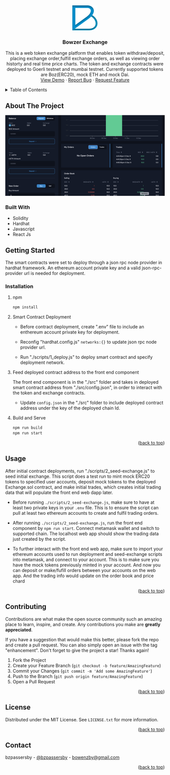 <!-- Improved compatibility of back to top link: See: https://github.com/othneildrew/Best-README-Template/pull/73 -->

<a name="readme-top"></a>

<!--
*** Thanks for checking out the Best-README-Template. If you have a suggestion
*** that would make this better, please fork the repo and create a pull request
*** or simply open an issue with the tag "enhancement".
*** Don't forget to give the project a star!
*** Thanks again! Now go create something AMAZING! :D
-->

<!-- PROJECT SHIELDS -->
<!--
*** I'm using markdown "reference style" links for readability.
*** Reference links are enclosed in brackets [ ] instead of parentheses ( ).
*** See the bottom of this document for the declaration of the reference variables
*** for contributors-url, forks-url, etc. This is an optional, concise syntax you may use.
*** https://www.markdownguide.org/basic-syntax/#reference-style-links
-->

<!-- PROJECT LOGO -->
<br />
<div align="center">
  <a href="https://github.com/bzpassersby/bowzer-exchange">
    <img src="images/logo.png" alt="Logo" width="80" height="80">
  </a>

<h3 align="center">Bowzer Exchange</h3>

  <p align="center">
    This is a web token exchange platform that enables token withdraw/deposit, placing exchange order,fulfill exchange orders,
    as well as viewing order historty and real time price charts. The token and exchange contracts were deployed to Goerli testnet
    and mumbai testnet. Currently supported tokens are Boz(ERC20), mock ETH and mock Dai. 
    <br />
    <a href="https://calm-pond-2622.on.fleek.co/" target="_blank">View Demo</a>
    ·
    <a href="https://github.com/bzpassersby/bowzer-exchange/issues">Report Bug</a>
    ·
    <a href="https://github.com/bzpassersby/bowzer-exchange/issues">Request Feature</a>
  </p>
</div>

<!-- TABLE OF CONTENTS -->
<details>
  <summary>Table of Contents</summary>
  <ol>
    <li>
      <a href="#about-the-project">About The Project</a>
      <ul>
        <li><a href="#built-with">Built With</a></li>
      </ul>
    </li>
    <li>
      <a href="#getting-started">Getting Started</a>
      <ul>
        <li><a href="#prerequisites">Prerequisites</a></li>
        <li><a href="#installation">Installation</a></li>
      </ul>
    </li>
    <li><a href="#usage">Usage</a></li>
    <li><a href="#contributing">Contributing</a></li>
    <li><a href="#license">License</a></li>
    <li><a href="#contact">Contact</a></li>

  </ol>
</details>

<!-- ABOUT THE PROJECT -->

## About The Project

[![Product Name Screen Shot][product-screenshot]](https://calm-pond-2622.on.fleek.co/)

### Built With

- Solidity
- Hardhat
- Javascript
- React Js

<!-- GETTING STARTED -->

## Getting Started

The smart contracts were set to deploy through a json rpc node provider in hardhat framework. An ethereum account private key and a valid json-rpc-provider url is needed for deployment.

### Installation

1. npm

   ```sh
   npm install
   ```

2. Smart Contract Deployment

   - Before contract deployment, create ".env" file to include an enthereum account private key for deployment.

   - Reconfig "hardhat.config.js" `networks:{}` to update json rpc node
     provider url.

   - Run "./scripts/1_deploy.js" to deploy smart contract and specify deployment network.

3. Feed deployed contract address to the front end component

   The front end component is in the "./src" folder and takes in deployed smart contract address from "./src/config.json",
   in order to interact with the token and exchange contracts.

   - Update `config.json` in the "./src" folder to include deployed contract address under the key of the deployed chain Id.

4. Build and Serve

   ```sh
   npm run build
   npm run start
   ```

<p align="right">(<a href="#readme-top">back to top</a>)</p>

<!-- USAGE EXAMPLES -->

## Usage

After initial contract deployments, run "./scripts/2_seed-exchange.js" to seed
initial exchange. This script does a test run to mint mock ERC20 tokens to specified user accounts, deposit mock tokens to the deployed Exchange.sol contract, and make initial trades, which creates initial trading data that will populate the front end web dapp later.

- Before running `./scripts/2_seed-exchange.js`, make sure to have at least two private keys in your `.env` file. This is to ensure the script can pull at least two ethereum accounts to create and fulfil trading orders.

- After running `./scripts/2_seed-exchange.js`, run the front end component by `npm run start`. Connect metamask wallet and switch to supported chain. The localhost web app should show the trading data just created by the script.

- To further interact with the front end web app, make sure to import your ethereum accounts used to run deployment and seed-exchange scripts
  into metamask, and connect to your account. This is to make sure you have the mock tokens previously minted in your account. And now you can deposit or make/fufill orders between your accounts on the web app. And the trading info would update on the order book and price chard

<p align="right">(<a href="#readme-top">back to top</a>)</p>

<!-- CONTRIBUTING -->

## Contributing

Contributions are what make the open source community such an amazing place to learn, inspire, and create. Any contributions you make are **greatly appreciated**.

If you have a suggestion that would make this better, please fork the repo and create a pull request. You can also simply open an issue with the tag "enhancement".
Don't forget to give the project a star! Thanks again!

1. Fork the Project
2. Create your Feature Branch (`git checkout -b feature/AmazingFeature`)
3. Commit your Changes (`git commit -m 'Add some AmazingFeature'`)
4. Push to the Branch (`git push origin feature/AmazingFeature`)
5. Open a Pull Request

<p align="right">(<a href="#readme-top">back to top</a>)</p>

<!-- LICENSE -->

## License

Distributed under the MIT License. See `LICENSE.txt` for more information.

<p align="right">(<a href="#readme-top">back to top</a>)</p>

<!-- CONTACT -->

## Contact

bzpassersby - [@bzpassersby](https://twitter.com/bzpassersby) - bowenzby@gmail.com

<p align="right">(<a href="#readme-top">back to top</a>)</p>

<!-- MARKDOWN LINKS & IMAGES -->
<!-- https://www.markdownguide.org/basic-syntax/#reference-style-links -->

[contributors-shield]: https://img.shields.io/github/contributors/github_username/repo_name.svg?style=for-the-badge
[contributors-url]: https://github.com/github_username/repo_name/graphs/contributors
[forks-shield]: https://img.shields.io/github/forks/github_username/repo_name.svg?style=for-the-badge
[forks-url]: https://github.com/github_username/repo_name/network/members
[stars-shield]: https://img.shields.io/github/stars/github_username/repo_name.svg?style=for-the-badge
[stars-url]: https://github.com/github_username/repo_name/stargazers
[issues-shield]: https://img.shields.io/github/issues/github_username/repo_name.svg?style=for-the-badge
[issues-url]: https://github.com/github_username/repo_name/issues
[license-shield]: https://img.shields.io/github/license/github_username/repo_name.svg?style=for-the-badge
[license-url]: https://github.com/github_username/repo_name/blob/master/LICENSE.txt
[linkedin-shield]: https://img.shields.io/badge/-LinkedIn-black.svg?style=for-the-badge&logo=linkedin&colorB=555
[linkedin-url]: https://linkedin.com/in/linkedin_username
[product-screenshot]: images/screenshot.png
[next.js]: https://img.shields.io/badge/next.js-000000?style=for-the-badge&logo=nextdotjs&logoColor=white
[next-url]: https://nextjs.org/
[react.js]: https://img.shields.io/badge/React-20232A?style=for-the-badge&logo=react&logoColor=61DAFB
[react-url]: https://reactjs.org/
[vue.js]: https://img.shields.io/badge/Vue.js-35495E?style=for-the-badge&logo=vuedotjs&logoColor=4FC08D
[vue-url]: https://vuejs.org/
[angular.io]: https://img.shields.io/badge/Angular-DD0031?style=for-the-badge&logo=angular&logoColor=white
[angular-url]: https://angular.io/
[svelte.dev]: https://img.shields.io/badge/Svelte-4A4A55?style=for-the-badge&logo=svelte&logoColor=FF3E00
[svelte-url]: https://svelte.dev/
[laravel.com]: https://img.shields.io/badge/Laravel-FF2D20?style=for-the-badge&logo=laravel&logoColor=white
[laravel-url]: https://laravel.com
[bootstrap.com]: https://img.shields.io/badge/Bootstrap-563D7C?style=for-the-badge&logo=bootstrap&logoColor=white
[bootstrap-url]: https://getbootstrap.com
[jquery.com]: https://img.shields.io/badge/jQuery-0769AD?style=for-the-badge&logo=jquery&logoColor=white
[jquery-url]: https://jquery.com
